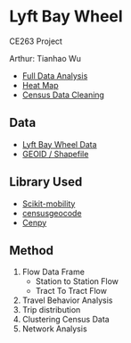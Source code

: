 # Lyft Bay Wheel
CE263 Project

Arthur: Tianhao Wu

- [Full Data Analysis](https://github.com/6shun/Lyft-BayWheel/blob/master/BayWheel.ipynb)
- [Heat Map](https://github.com/6shun/Lyft-BayWheel/blob/master/heatmap.ipynb)
- [Census Data Cleaning](https://github.com/6shun/Lyft-BayWheel/blob/master/census_data_cleaning.ipynb)

## Data
- [Lyft Bay Wheel Data](https://www.lyft.com/bikes/bay-wheels/system-data)
- [GEOID / Shapefile](https://www.census.gov/cgi-bin/geo/shapefiles/index.php?year=2021&layergroup=Census+Tracts)

## Library Used
- [Scikit-mobility](https://scikit-mobility.github.io/scikit-mobility/index.html)
- [censusgeocode](https://pypi.org/project/censusgeocode/)
- [Cenpy](http://cenpy-devs.github.io/cenpy/index.html)

## Method
1. Flow Data Frame
    - Station to Station Flow
    - Tract To Tract Flow
2. Travel Behavior Analysis
3. Trip distribution
4. Clustering Census Data
5. Network Analysis

